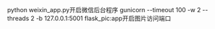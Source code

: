 python weixin_app.py开启微信后台程序
gunicorn --timeout 100 -w 2 --threads 2 -b 127.0.0.1:5001 flask_pic:app开启图片访问端口

